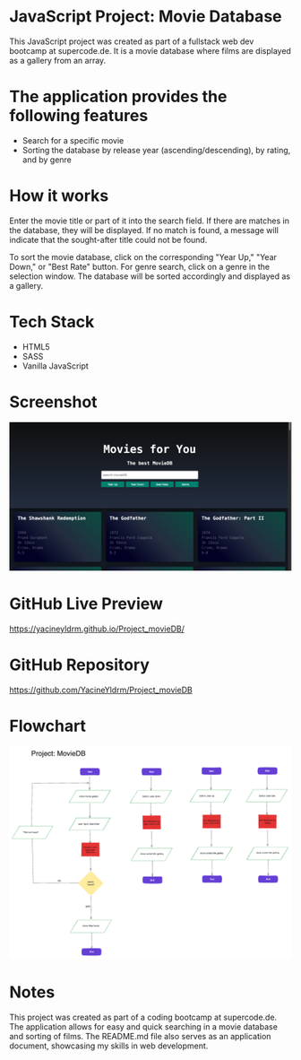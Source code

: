 # JavaScript Project: Movie Database

This JavaScript project was created as part of a fullstack web dev bootcamp at supercode.de. It is a movie database where films are displayed as a gallery from an array.

# The application provides the following features

- Search for a specific movie
- Sorting the database by release year (ascending/descending), by rating, and by genre

# How it works

Enter the movie title or part of it into the search field. If there are matches in the database, they will be displayed. If no match is found, a message will indicate that the sought-after title could not be found.

To sort the movie database, click on the corresponding "Year Up," "Year Down," or "Best Rate" button. For genre search, click on a genre in the selection window. The database will be sorted accordingly and displayed as a gallery.

# Tech Stack

- HTML5
- SASS
- Vanilla JavaScript

# Screenshot

<img width="702" alt="Screenshot MovieDB page" src="./assets/resources/Screenshot_Project_MovieDB.png">

# GitHub Live Preview

https://yacineyldrm.github.io/Project_movieDB/

# GitHub Repository

https://github.com/YacineYldrm/Project_movieDB

# Flowchart

<img width="702" alt="Screenshot flowchart" src="./assets/resources/movieDB_flowChart.png">

# Notes

This project was created as part of a coding bootcamp at supercode.de. The application allows for easy and quick searching in a movie database and sorting of films. The README.md file also serves as an application document, showcasing my skills in web development.
